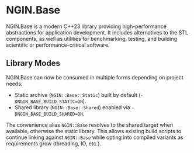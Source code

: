 # NGIN.Base
NGIN.Base is a modern C++23 library providing high-performance abstractions for application development.   It includes alternatives to the STL components, as well as utilities for benchmarking, testing, and building scientific or performance-critical software.

## Library Modes

NGIN.Base can now be consumed in multiple forms depending on project needs:

- Static archive (`NGIN::Base::Static`) built by default (`-DNGIN_BASE_BUILD_STATIC=ON`).
- Shared library (`NGIN::Base::Shared`) enabled via `-DNGIN_BASE_BUILD_SHARED=ON`.

The convenience alias `NGIN::Base` resolves to the shared target when available, otherwise the static library. This allows existing build scripts to continue linking against `NGIN::Base` while opting into compiled variants as requirements grow (threading, IO, etc.).
